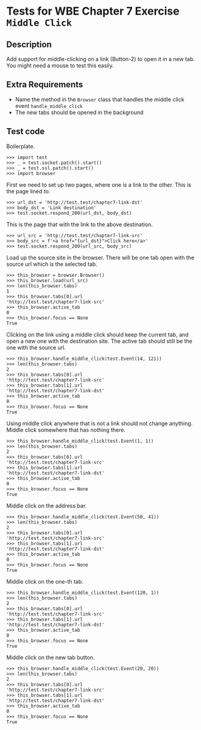 Tests for WBE Chapter 7 Exercise `Middle Click`
===============================================

Description
-----------

Add support for middle-clicking on a link (Button-2) to open it in a new tab.
You might need a mouse to test this easily.


Extra Requirements
------------------

* Name the method in the `Browser` class that handles the middle click event
  `handle_middle_click`
* The new tabs should be opened in the background


Test code
---------

Boilerplate.

    >>> import test
    >>> _ = test.socket.patch().start()
    >>> _ = test.ssl.patch().start()
    >>> import browser

First we need to set up two pages, where one is a link to the other.
This is the page lined _to_.

    >>> url_dst = 'http://test.test/chapter7-link-dst'
    >>> body_dst = 'Link destination'
    >>> test.socket.respond_200(url_dst, body_dst)

This is the page that with the link to the above destination.

    >>> url_src = 'http://test.test/chapter7-link-src'
    >>> body_src = f'<a href="{url_dst}">Click here</a>'
    >>> test.socket.respond_200(url_src, body_src)

Load up the source site in the browser.
There will be one tab open with the source url which is the selected tab.

    >>> this_browser = browser.Browser()
    >>> this_browser.load(url_src)
    >>> len(this_browser.tabs)
    1
    >>> this_browser.tabs[0].url
    'http://test.test/chapter7-link-src'
    >>> this_browser.active_tab
    0
    >>> this_browser.focus == None
    True

Clicking on the link using a middle click should keep the current tab, and open
  a new one with the destination site.
The active tab should still be the one with the source url.

    >>> this_browser.handle_middle_click(test.Event(14, 121))
    >>> len(this_browser.tabs)
    2
    >>> this_browser.tabs[0].url
    'http://test.test/chapter7-link-src'
    >>> this_browser.tabs[1].url
    'http://test.test/chapter7-link-dst'
    >>> this_browser.active_tab
    0
    >>> this_browser.focus == None
    True

Using middle click anywhere that is not a link should not change anything.
Middle click somewhere that has nothing there.

    >>> this_browser.handle_middle_click(test.Event(1, 1))
    >>> len(this_browser.tabs)
    2
    >>> this_browser.tabs[0].url
    'http://test.test/chapter7-link-src'
    >>> this_browser.tabs[1].url
    'http://test.test/chapter7-link-dst'
    >>> this_browser.active_tab
    0
    >>> this_browser.focus == None
    True


Middle click on the address bar.

    >>> this_browser.handle_middle_click(test.Event(50, 41))
    >>> len(this_browser.tabs)
    2
    >>> this_browser.tabs[0].url
    'http://test.test/chapter7-link-src'
    >>> this_browser.tabs[1].url
    'http://test.test/chapter7-link-dst'
    >>> this_browser.active_tab
    0
    >>> this_browser.focus == None
    True

Middle click on the one-th tab.

    >>> this_browser.handle_middle_click(test.Event(120, 1))
    >>> len(this_browser.tabs)
    2
    >>> this_browser.tabs[0].url
    'http://test.test/chapter7-link-src'
    >>> this_browser.tabs[1].url
    'http://test.test/chapter7-link-dst'
    >>> this_browser.active_tab
    0
    >>> this_browser.focus == None
    True

Middle click on the new tab button.

    >>> this_browser.handle_middle_click(test.Event(20, 20))
    >>> len(this_browser.tabs)
    2
    >>> this_browser.tabs[0].url
    'http://test.test/chapter7-link-src'
    >>> this_browser.tabs[1].url
    'http://test.test/chapter7-link-dst'
    >>> this_browser.active_tab
    0
    >>> this_browser.focus == None
    True

